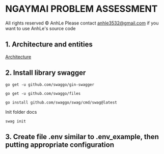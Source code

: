# NGAYMAI PROBLEM ASSESSMENT
All rights reserved © AnhLe
Please contact anhle3532@gmail.com if you want to use AnhLe's source code

## 1. Architecture and entities
[Architecture](https://app.diagrams.net/#G1GWZHzJ0_Ez5r0NW_qkkRE_Vi-52d-SN4#%7B%22pageId%22%3A%22LIlMXQeiWCyiD9asdB7_%22%7D)

## 2. Install library swagger

`go get -u github.com/swaggo/gin-swagger`

`go get -u github.com/swaggo/files`

`go install github.com/swaggo/swag/cmd/swag@latest`

Init folder docs

`swag init`

## 3. Create file .env similar to .env_example, then putting appropriate configuration
##
